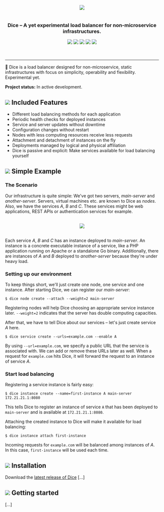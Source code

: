 <p align="center">
<br>
<br>
<img src="https://sternentstehung.de/dice-colored-100.png">
<br>
<br>
</p>

<h3 align="center">Dice &ndash; A yet experimental load balancer for non-microservice infrastructures.</h3>

<p align="center">
<img src="https://circleci.com/gh/dominikbraun/foodunit.svg?style=shield">
<img src="https://goreportcard.com/badge/github.com/dominikbraun/foodunit">
<img src="https://www.codefactor.io/repository/github/dominikbraun/dice/badge?s=0f13518b90c29be6bc3ec4ff537581a2e5c51c6a" />
<img src="https://img.shields.io/github/v/release/dominikbraun/foodunit?sort=semver">
<img src="https://img.shields.io/badge/license-Apache--2.0-brightgreen">
<br>
<br>
<br>
</p>

---

:game_die: Dice is a load balancer designed for non-microservice, static infrastructures with focus on simplicity, operability and flexibility. Experimental yet.

**Project status:** In active development.

## <img src="https://sternentstehung.de/dice-dot.png"> Included Features


* Different load balancing methods for each application
* Periodic health checks for deployed instances
* Service and server updates without downtime
* Configuration changes without restart
* Nodes with less computing resources receive less requests
* Attachment and detachment of instances on the fly
* Deployments managed by logical and physical affiliation
* Dice is passive and explicit: Make services available for load balancing yourself

## <img src="https://sternentstehung.de/dice-dot.png"> Simple Example

### The Scenario

Our infrastructure is quite simple: We've got two servers, _main-server_ and _another-server_. Servers, virtual machines etc. are known to Dice as _nodes_. Also, we have the services _A_, _B_ and _C_. These services might be web applications, REST APIs or authentication services for example.

<p align="center">
<br>
<img src="https://sternentstehung.de/dice-example-scenario.png">
<br>
<br>
</p>

Each service _A_, _B_ and _C_ has an instance deployed to _main-server_. An instance is a concrete executable instance of a service, like a PHP application running on Apache or a standalone Go binary. Additionally, there are instances of _A_ and _B_ deployed to _another-server_ because they're under heavy load.

### Setting up our environment

To keep things short, we'll just create one node, one service and one instance. After starting Dice, we can register our _main-server_:

````shell script
$ dice node create --attach --weight=2 main-server
````

Registering nodes will help Dice choosing an appropriate service instance later. `--weight=2` indicates that the server has double computing capacities.

After that, we have to tell Dice about our services – let's just create service _A_ here.

````shell script
$ dice service create --urls=example.com --enable A
````

By using `--url=example.com`, we specify a public URL that the service is associated with. We can add or remove these URLs later as well. When a request for `example.com` hits Dice, it will forward the request to an instance of service _A_.

### Start load balancing

Registering a service instance is fairly easy:

````shell script
$ dice instance create --name=first-instance A main-server 172.21.21.1:8080
````

This tells Dice to register an instance of service `A` that has been deployed to `main-server` and is available at `172.21.21.1:8080`.

Attaching the created instance to Dice will make it available for load balancing:

````shell script
$ dice instance attach first-instance
````

Incoming requests for `example.com` will be balanced among instances of _A_. In this case, `first-instance` will be used each time.

## <img src="https://sternentstehung.de/dice-dot.png"> Installation

Download the [latest release of Dice](https://github.com/dominikbraun/dice/releases) [...]

## <img src="https://sternentstehung.de/dice-dot.png"> Getting started

[...]
